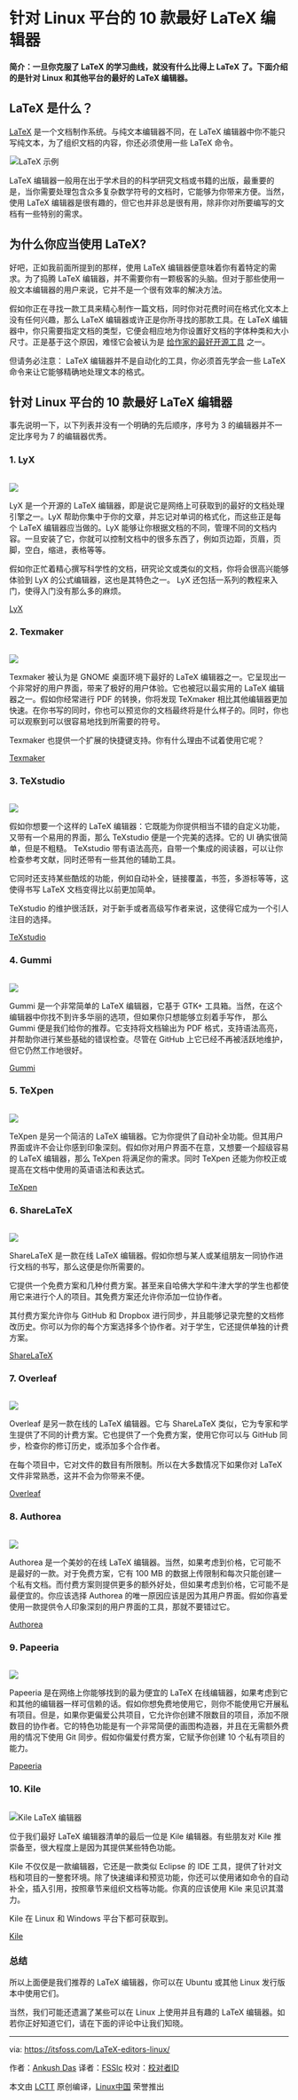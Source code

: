 针对 Linux 平台的 10 款最好 LaTeX 编辑器
======
**简介：一旦你克服了 LaTeX 的学习曲线，就没有什么比得上 LaTeX 了。下面介绍的是针对 Linux 和其他平台的最好的 LaTeX 编辑器。**

## LaTeX 是什么？

[LaTeX][1] 是一个文档制作系统。与纯文本编辑器不同，在 LaTeX 编辑器中你不能只写纯文本，为了组织文档的内容，你还必须使用一些 LaTeX 命令。

![LaTeX 示例][2]![LaTeX 示例][3]

LaTeX 编辑器一般用在出于学术目的的科学研究文档或书籍的出版，最重要的是，当你需要处理包含众多复杂数学符号的文档时，它能够为你带来方便。当然，使用 LaTeX 编辑器是很有趣的，但它也并非总是很有用，除非你对所要编写的文档有一些特别的需求。

## 为什么你应当使用 LaTeX?

好吧，正如我前面所提到的那样，使用 LaTeX 编辑器便意味着你有着特定的需求。为了捣腾 LaTeX 编辑器，并不需要你有一颗极客的头脑。但对于那些使用一般文本编辑器的用户来说，它并不是一个很有效率的解决方法。

假如你正在寻找一款工具来精心制作一篇文档，同时你对花费时间在格式化文本上没有任何兴趣，那么 LaTeX 编辑器或许正是你所寻找的那款工具。在 LaTeX 编辑器中，你只需要指定文档的类型，它便会相应地为你设置好文档的字体种类和大小尺寸。正是基于这个原因，难怪它会被认为是 [给作家的最好开源工具][4] 之一。

但请务必注意： LaTeX 编辑器并不是自动化的工具，你必须首先学会一些 LaTeX 命令来让它能够精确地处理文本的格式。

## 针对 Linux 平台的 10 款最好 LaTeX 编辑器

事先说明一下，以下列表并没有一个明确的先后顺序，序号为 3 的编辑器并不一定比序号为 7 的编辑器优秀。

### 1\. LyX

![][2]

![][5]

LyX 是一个开源的 LaTeX 编辑器，即是说它是网络上可获取到的最好的文档处理引擎之一。LyX 帮助你集中于你的文章，并忘记对单词的格式化，而这些正是每个 LaTeX 编辑器应当做的。LyX 能够让你根据文档的不同，管理不同的文档内容。一旦安装了它，你就可以控制文档中的很多东西了，例如页边距，页眉，页脚，空白，缩进，表格等等。

假如你正忙着精心撰写科学性的文档，研究论文或类似的文档，你将会很高兴能够体验到 LyX 的公式编辑器，这也是其特色之一。 LyX 还包括一系列的教程来入门，使得入门没有那么多的麻烦。

[LyX][6]

### 2\. Texmaker

![][2]

![][7]

Texmaker 被认为是 GNOME 桌面环境下最好的 LaTeX 编辑器之一。它呈现出一个非常好的用户界面，带来了极好的用户体验。它也被冠以最实用的 LaTeX 编辑器之一。假如你经常进行 PDF 的转换，你将发现 TeXmaker 相比其他编辑器更加快速。在你书写的同时，你也可以预览你的文档最终将是什么样子的。同时，你也可以观察到可以很容易地找到所需要的符号。

Texmaker 也提供一个扩展的快捷键支持。你有什么理由不试着使用它呢？

[Texmaker][8]

### 3\. TeXstudio

![][2]

![][9]

假如你想要一个这样的 LaTeX 编辑器：它既能为你提供相当不错的自定义功能，又带有一个易用的界面，那么 TeXstudio 便是一个完美的选择。它的 UI 确实很简单，但是不粗糙。 TeXstudio 带有语法高亮，自带一个集成的阅读器，可以让你检查参考文献，同时还带有一些其他的辅助工具。

它同时还支持某些酷炫的功能，例如自动补全，链接覆盖，书签，多游标等等，这使得书写 LaTeX 文档变得比以前更加简单。

TeXstudio 的维护很活跃，对于新手或者高级写作者来说，这使得它成为一个引人注目的选择。

[TeXstudio][10]

### 4\. Gummi

![][2]

![][11]

Gummi 是一个非常简单的 LaTeX 编辑器，它基于 GTK+ 工具箱。当然，在这个编辑器中你找不到许多华丽的选项，但如果你只想能够立刻着手写作， 那么 Gummi 便是我们给你的推荐。它支持将文档输出为 PDF 格式，支持语法高亮，并帮助你进行某些基础的错误检查。尽管在 GitHub 上它已经不再被活跃地维护，但它仍然工作地很好。

[Gummi][12]

### 5\. TeXpen

![][2]

![][13]

TeXpen 是另一个简洁的 LaTeX 编辑器。它为你提供了自动补全功能。但其用户界面或许不会让你感到印象深刻。假如你对用户界面不在意，又想要一个超级容易的 LaTeX 编辑器，那么 TeXpen 将满足你的需求。同时 TeXpen 还能为你校正或提高在文档中使用的英语语法和表达式。

[TeXpen][14]

### 6\. ShareLaTeX

![][2]

![][15]

ShareLaTeX 是一款在线 LaTeX 编辑器。假如你想与某人或某组朋友一同协作进行文档的书写，那么这便是你所需要的。

它提供一个免费方案和几种付费方案。甚至来自哈佛大学和牛津大学的学生也都使用它来进行个人的项目。其免费方案还允许你添加一位协作者。

其付费方案允许你与 GitHub 和 Dropbox 进行同步，并且能够记录完整的文档修改历史。你可以为你的每个方案选择多个协作者。对于学生，它还提供单独的计费方案。

[ShareLaTeX][16]

### 7\. Overleaf

![][2]

![][17]

Overleaf 是另一款在线的 LaTeX 编辑器。它与 ShareLaTeX 类似，它为专家和学生提供了不同的计费方案。它也提供了一个免费方案，使用它你可以与 GitHub 同步，检查你的修订历史，或添加多个合作者。

在每个项目中，它对文件的数目有所限制。所以在大多数情况下如果你对 LaTeX 文件非常熟悉，这并不会为你带来不便。

[Overleaf][18]

### 8\. Authorea

![][2]

![][19]

Authorea 是一个美妙的在线 LaTeX 编辑器。当然，如果考虑到价格，它可能不是最好的一款。对于免费方案，它有 100 MB 的数据上传限制和每次只能创建一个私有文档。而付费方案则提供更多的额外好处，但如果考虑到价格，它可能不是最便宜的。你应该选择 Authorea 的唯一原因应该是因为其用户界面。假如你喜爱使用一款提供令人印象深刻的用户界面的工具，那就不要错过它。

[Authorea][20]

### 9\. Papeeria

![][2]

![][21]

Papeeria 是在网络上你能够找到的最为便宜的 LaTeX 在线编辑器，如果考虑到它和其他的编辑器一样可信赖的话。假如你想免费地使用它，则你不能使用它开展私有项目。但是，如果你更偏爱公共项目，它允许你创建不限数目的项目，添加不限数目的协作者。它的特色功能是有一个非常简便的画图构造器，并且在无需额外费用的情况下使用 Git 同步。假如你偏爱付费方案，它赋予你创建 10 个私有项目的能力。

[Papeeria][22]

### 10\. Kile

![Kile LaTeX 编辑器][2]

![Kile LaTeX 编辑器][23]

位于我们最好 LaTeX 编辑器清单的最后一位是 Kile 编辑器。有些朋友对 Kile 推崇备至，很大程度上是因为其提供某些特色功能。

Kile 不仅仅是一款编辑器，它还是一款类似 Eclipse 的 IDE 工具，提供了针对文档和项目的一整套环境。除了快速编译和预览功能，你还可以使用诸如命令的自动补全，插入引用，按照章节来组织文档等功能。你真的应该使用 Kile 来见识其潜力。

Kile 在 Linux 和 Windows 平台下都可获取到。

[Kile][24]

### 总结

所以上面便是我们推荐的 LaTeX 编辑器，你可以在 Ubuntu 或其他 Linux 发行版本中使用它们。

当然，我们可能还遗漏了某些可以在 Linux 上使用并且有趣的 LaTeX 编辑器。如若你正好知道它们，请在下面的评论中让我们知晓。


--------------------------------------------------------------------------------

via: https://itsfoss.com/LaTeX-editors-linux/

作者：[Ankush Das][a]
译者：[FSSlc](https://github.com/FSSlc)
校对：[校对者ID](https://github.com/校对者ID)

本文由 [LCTT](https://github.com/LCTT/TranslateProject) 原创编译，[Linux中国](https://linux.cn/) 荣誉推出

[a]:https://itsfoss.com/author/ankush/
[1]:https://www.LaTeX-project.org/
[2]:data:image/gif;base64,R0lGODdhAQABAPAAAP///wAAACwAAAAAAQABAEACAkQBADs=
[3]:https://itsfoss.com/wp-content/uploads/2017/11/LaTeX-sample-example.jpeg
[4]:https://itsfoss.com/open-source-tools-writers/
[5]:https://itsfoss.com/wp-content/uploads/2017/10/LyX_LaTeX_editor.jpg
[6]:https://www.LyX.org/
[7]:https://itsfoss.com/wp-content/uploads/2017/10/texmaker_LaTeX_editor.jpg
[8]:http://www.xm1math.net/texmaker/
[9]:https://itsfoss.com/wp-content/uploads/2017/10/tex_studio_LaTeX_editor.jpg
[10]:https://www.texstudio.org/
[11]:https://itsfoss.com/wp-content/uploads/2017/10/gummi_LaTeX_editor.jpg
[12]:https://github.com/alexandervdm/gummi
[13]:https://itsfoss.com/wp-content/uploads/2017/10/texpen_LaTeX_editor.jpg
[14]:https://sourceforge.net/projects/texpen/
[15]:https://itsfoss.com/wp-content/uploads/2017/10/shareLaTeX.jpg
[16]:https://www.shareLaTeX.com/
[17]:https://itsfoss.com/wp-content/uploads/2017/10/overleaf.jpg
[18]:https://www.overleaf.com/
[19]:https://itsfoss.com/wp-content/uploads/2017/10/authorea.jpg
[20]:https://www.authorea.com/
[21]:https://itsfoss.com/wp-content/uploads/2017/10/papeeria_LaTeX_editor.jpg
[22]:https://www.papeeria.com/
[23]:https://itsfoss.com/wp-content/uploads/2017/11/kile-LaTeX-800x621.png
[24]:https://kile.sourceforge.io/

